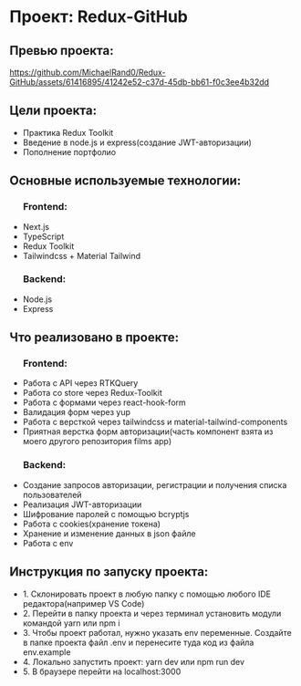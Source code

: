 <h1>Проект: Redux-GitHub</h1>

<h2>Превью проекта:</h2>

https://github.com/MichaelRand0/Redux-GitHub/assets/61416895/41242e52-c37d-45db-bb61-f0c3ee4b32dd

<h2>Цели проекта:</h2>
<ul>
  <li>Практика Redux Toolkit</li>
  <li>Введение в node.js и express(создание JWT-авторизации)</li>
  <li>Пополнение портфолио</li>
</ul>
<h2>Основные используемые технологии:</h2>
<ul>
  <h3>Frontend:</h3>
  <li>Next.js</li>
  <li>TypeScript</li>
  <li>Redux Toolkit</li>
  <li>Tailwindcss + Material Tailwind</li>
  <h3>Backend:</h3>
  <li>Node.js</li>
  <li>Express</li>
</ul>
<h2>Что реализовано в проекте:</h2>
<ul>
  <h3>Frontend:</h3>
  <li>Работа с API через RTKQuery</li>
  <li>Работа со store через Redux-Toolkit</li>
  <li>Работа с формами через react-hook-form</li>
  <li>Валидация форм через yup</li>
  <li>Работа с версткой через tailwindcss и material-tailwind-components</li>
  <li>Приятная верстка форм авторизации(часть компонент взята из моего другого репозитория films app)</li>
  <h3>Backend:</h3>
  <li>Создание запросов авторизации, регистрации и получения списка пользователей</li>
  <li>Реализация JWT-авторизации</li>
  <li>Шифрование паролей с помощью bcryptjs</li>
  <li>Работа с cookies(хранение токена)</li>
  <li>Хранение и изменение данных в json файле</li>
  <li>Работа с env</li>
</ul>
<h2>Инструкция по запуску проекта:</h2>
<ul>
  <li>1. Склонировать проект в любую папку с помощью любого IDE редактора(например VS Code)</li>
  <li>2. Перейти в папку проекта и через терминал установить модули командой yarn или npm i</li>
  <li>3. Чтобы проект работал, нужно указать env переменные. Создайте в папке проекта файл .env и перенесите туда код из файла env.example</li>
  <li>4. Локально запустить проект: yarn dev или npm run dev</li>
  <li>5. В браузере перейти на localhost:3000</li>
</ul>

